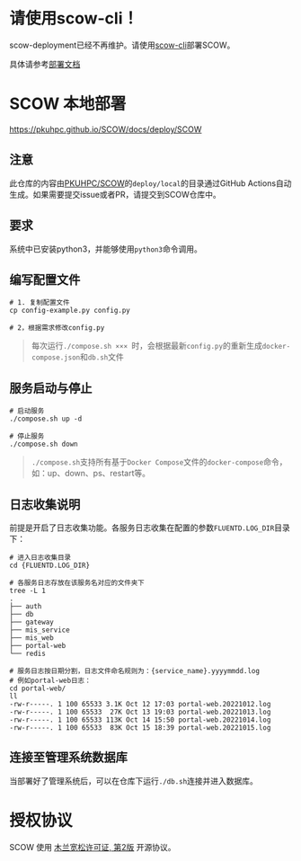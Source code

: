 
# 请使用scow-cli！

scow-deployment已经不再维护。请使用[scow-cli](https://pkuhpc.github.io/SCOW/docs/deploy/install/scow-cli)部署SCOW。

具体请参考[部署文档](https://pkuhpc.github.io/SCOW/docs/deploy/install)

# SCOW 本地部署

https://pkuhpc.github.io/SCOW/docs/deploy/SCOW

## 注意

此仓库的内容由[PKUHPC/SCOW](https://github.com/PKUHPC/SCOW)的`deploy/local`的目录通过GitHub Actions自动生成。如果需要提交issue或者PR，请提交到SCOW仓库中。

## 要求

系统中已安装python3，并能够使用`python3`命令调用。

## 编写配置文件

```shell
# 1. 复制配置文件
cp config-example.py config.py

# 2，根据需求修改config.py

```
> 每次运行`./compose.sh ××× `时，会根据最新`config.py`的重新生成`docker-compose.json`和`db.sh`文件
## 服务启动与停止

```shell
# 启动服务
./compose.sh up -d

# 停止服务
./compose.sh down
```

> `./compose.sh`支持所有基于`Docker Compose`文件的`docker-compose`命令，如：up、down、ps、restart等。

## 日志收集说明

前提是开启了日志收集功能。各服务日志收集在配置的参数`FLUENTD.LOG_DIR`目录下：

```shell
# 进入日志收集目录
cd {FLUENTD.LOG_DIR}

# 各服务日志存放在该服务名对应的文件夹下
tree -L 1
.
├── auth		 
├── db
├── gateway
├── mis_service
├── mis_web
├── portal-web
└── redis

# 服务日志按日期分割，日志文件命名规则为：{service_name}.yyyymmdd.log
# 例如portal-web日志：
cd portal-web/
ll
-rw-r-----. 1 100 65533 3.1K Oct 12 17:03 portal-web.20221012.log
-rw-r-----. 1 100 65533  27K Oct 13 19:03 portal-web.20221013.log
-rw-r-----. 1 100 65533 113K Oct 14 15:50 portal-web.20221014.log
-rw-r-----. 1 100 65533  83K Oct 15 18:39 portal-web.20221015.log
```

## 连接至管理系统数据库

当部署好了管理系统后，可以在仓库下运行`./db.sh`连接并进入数据库。


# 授权协议

SCOW 使用 [木兰宽松许可证, 第2版](http://license.coscl.org.cn/MulanPSL2) 开源协议。